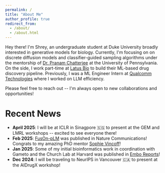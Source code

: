 ```yaml
---
permalink: /
title: "About Me"
author_profile: true
redirect_from: 
  - /about/
  - /about.html
---
```

Hey there! I'm Shrey, an undergraduate student at Duke University broadly interested in generative models for biology. Currently, I'm focusing on on discrete diffusion models and classifier-guided sampling algorithms under the mentorship of [Dr. Pranam Chatterjee](https://www.chatterjeelab.com/) at the University of Pennsylvania. On the side, I work part-time at [Latus Bio](https://www.latusbio.com/) to build their ML-based drug discovery pipeline. Previously, I was a ML Engineer Intern at [Qualcomm Technologies](https://www.qualcomm.com) where I worked on LLM efficiency.

Please feel free to reach out -- I'm always open to new collaborations and opportunities!



Recent News
======
- **April 2025**: I will be at ICLR in Sinagpore 🇸🇬 to present at the GEM and LMRL workshops -- excited to see everyone there!
- **Feb 2025**: [FusOn-pLM](https://www.nature.com/articles/s41467-025-56745-6) was published in Nature Communications! Congrats to my amazing PhD mentor [Sophie Vincoff](https://scholar.google.com/citations?user=bYVaaCwAAAAJ&hl=en)!
- **Jan 2025**: Some of my initial bioinformatics work in coordination with Gameto and the Church Lab at Harvard was published in [Embo Reports](https://www.embopress.org/doi/full/10.1038/s44319-025-00371-2)!
- **Dec 2024**: I will be traveling to NeurIPS in Vancouver 🇨🇦 to present at the AIDrugX workshop!